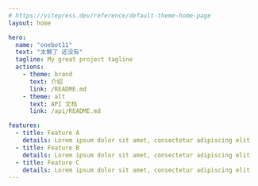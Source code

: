 ```yaml
---
# https://vitepress.dev/reference/default-theme-home-page
layout: home

hero:
  name: "onebot11"
  text: "太懒了 还没有"
  tagline: My great project tagline
  actions:
    - theme: brand
      text: 介绍
      link: /README.md
    - theme: alt
      text: API 文档
      link: /api/README.md

features:
  - title: Feature A
    details: Lorem ipsum dolor sit amet, consectetur adipiscing elit
  - title: Feature B
    details: Lorem ipsum dolor sit amet, consectetur adipiscing elit
  - title: Feature C
    details: Lorem ipsum dolor sit amet, consectetur adipiscing elit
---
```


